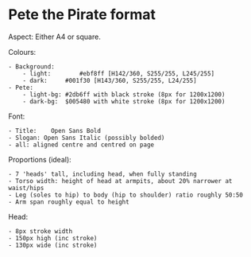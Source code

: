 # Pete the Pirate format

Aspect: Either A4 or square.

Colours: 

	- Background: 
		- light: 		#ebf8ff [H142/360, S255/255, L245/255]
		- dark:		#001f30 [H143/360, S255/255, L24/255]
	- Pete:
		- light-bg:	#2db6ff with black stroke (8px for 1200x1200)
		- dark-bg: 	$005480 with white stroke (8px for 1200x1200)


Font: 

	- Title:	Open Sans Bold
	- Slogan: Open Sans Italic (possibly bolded)
	- all: aligned centre and centred on page 


Proportions (ideal):

	- 7 'heads' tall, including head, when fully standing
	- Torso width: height of head at armpits, about 20% narrower at waist/hips
	- Leg (soles to hip) to body (hip to shoulder) ratio roughly 50:50
	- Arm span roughly equal to height

Head:

	- 8px stroke width
	- 150px high (inc stroke)
	- 130px wide (inc stroke)
